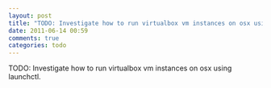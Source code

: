 ```yaml
---
layout: post
title: "TODO: Investigate how to run virtualbox vm instances on osx using launchctl."
date: 2011-06-14 00:59
comments: true
categories: todo
---
```


TODO: Investigate how to run virtualbox vm instances on osx using launchctl.


